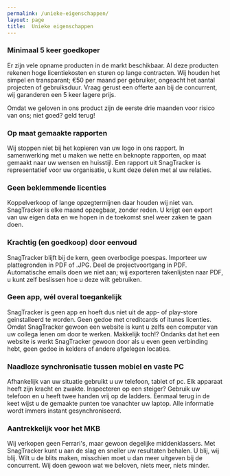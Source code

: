 ```yaml
---
permalink: /unieke-eigenschappen/
layout: page
title:  Unieke eigenschappen
---
```


### Minimaal 5 keer goedkoper

Er zijn vele opname producten in de markt beschikbaar. Al deze producten rekenen hoge licentiekosten en sturen op lange contracten. Wij houden het simpel en transparant; &euro;50 per maand per gebruiker, ongeacht het aantal projecten of gebruiksduur. Vraag gerust een offerte aan bij de concurrent, wij garanderen een 5 keer lagere prijs.

Omdat we geloven in ons product zijn de eerste drie maanden voor risico van ons; niet goed? geld terug!

### Op maat gemaakte rapporten

Wij stoppen niet bij het kopieren van uw logo in ons rapport. In samenwerking met u maken we nette en beknopte rapporten, op maat gemaakt naar uw wensen en huisstijl. Een rapport uit SnagTracker is representatief voor uw organisatie, u kunt deze delen met al uw relaties.

### Geen beklemmende licenties

Koppelverkoop of lange opzegtermijnen daar houden wij niet van. SnagTracker is elke maand opzegbaar, zonder reden. U krijgt een export van uw eigen data en we hopen in de toekomst snel weer zaken te gaan doen.

### Krachtig (en goedkoop) door eenvoud

SnagTracker blijft bij de kern, geen overbodige poespas. Importeer uw plattegronden in PDF of .JPG. Deel de projectvoortgang in PDF. Automatische emails doen we niet aan; wij exporteren takenlijsten naar PDF, u kunt zelf beslissen hoe u deze wilt gebruiken.

### Geen app, w&eacute;l overal toegankelijk

SnagTracker is geen app en hoeft dus niet uit de app- of play-store geinstalleerd te worden. Geen gedoe met creditcards of itunes licenties. Omdat SnagTracker gewoon een website is kunt u zelfs een computer van uw collega lenen om door te werken. Makkelijk toch!? Ondanks dat het een website is werkt SnagTracker gewoon door als u even geen verbinding hebt, geen gedoe in kelders of andere afgelegen locaties.

### Naadloze synchronisatie tussen mobiel en vaste PC

Afhankelijk van uw situatie gebruikt u uw telefoon, tablet of pc. Elk apparaat heeft zijn kracht en zwakte. Inspecteren op een steiger? Gebruik uw telefoon en u heeft twee handen vrij op de ladders. Eenmaal terug in de keet wijst u de gemaakte punten toe vanachter uw laptop. Alle informatie wordt immers instant gesynchroniseerd.

### Aantrekkelijk voor het MKB

Wij verkopen geen Ferrari's, maar gewoon degelijke middenklassers. Met SnagTracker kunt u aan de slag en sneller uw resultaten behalen. U blij, wij blij. Wilt u de blits maken, misschien moet u dan meer uitgeven bij de concurrent. Wij doen gewoon wat we beloven, niets meer, niets minder.
